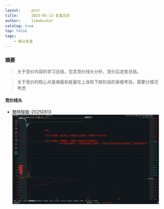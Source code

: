 ```yaml
---
layout:     post
title:      2025-05-13-复盘日志
author:     timebusker
catalog: true
top: false
tags:
    - 每日复盘
---
```

### 摘要

>关于竞价内容的学习总结，包含竞价线头分析、竞价后走势总结。

>关于竞价的核心点是缩量和放量在上涨和下跌阶段的承接考验，需要分情况考虑


#### 竞价线头
+ 酷特智能-20250513
![](img/Z笔记附件/2025-05-13-关于竞价_image_1.png)





